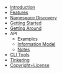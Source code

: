 <!-- markdownlint-disable-next-line MD041 -->
* [Introduction](/) <!-- homepage pitfall, https://github.com/docsifyjs/docsify/issues/1131 -->
* [Features](features)
* [Namespace Discovery](discovery)
* [Getting Started](getting-started)
* [Getting Around](getting-around)
* API
  * [Examples](api-examples)
  * [Information Model](model)
  * [Notes](api-notes)
* [CLI Tools](cli)
* [Tinkering](tinkering)
* [Copyright+License](copylicense)
